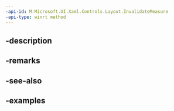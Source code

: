 ```yaml
---
-api-id: M:Microsoft.UI.Xaml.Controls.Layout.InvalidateMeasure
-api-type: winrt method
---
```


## -description

## -remarks

## -see-also

## -examples

